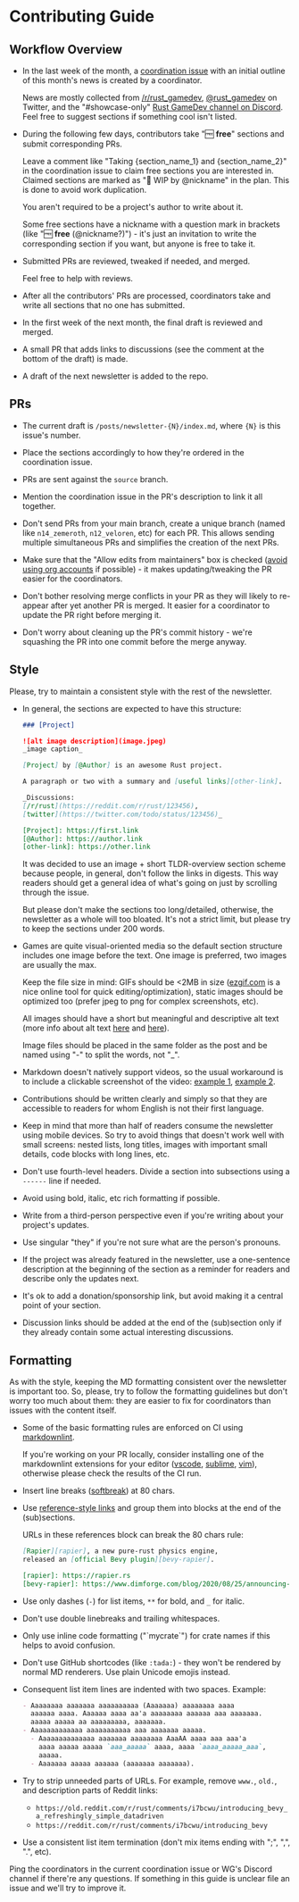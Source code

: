 # Contributing Guide

## Workflow Overview

- In the last week of the month, a [coordination issue][coordination]
  with an initial outline of this month's news is created by a coordinator.

  News are mostly collected from [/r/rust_gamedev], [@rust_gamedev] on Twitter,
  and the "\#showcase-only" [Rust GameDev channel on Discord][gd-discord].
  Feel free to suggest sections if something cool isn't listed.

- During the following few days, contributors take "🆓 **free**" sections
  and submit corresponding PRs.

  Leave a comment like "Taking {section\_name\_1} and {section\_name\_2}"
  in the coordination issue to claim free sections you are interested in.
  Claimed sections are marked as "🚧 WIP by @nickname" in the plan.
  This is done to avoid work duplication.

  You aren't required to be a project's author to write about it.

  Some free sections have a nickname with a question mark in brackets
  (like "🆓 **free** (@nickname?)") -
  it's just an invitation to write the corresponding section if you want,
  but anyone is free to take it.

- Submitted PRs are reviewed, tweaked if needed, and merged.

  Feel free to help with reviews.

- After all the contributors' PRs are processed, coordinators
  take and write all sections that no one has submitted.

- In the first week of the next month, the final draft is reviewed and merged.

- A small PR that adds links to discussions
  (see the comment at the bottom of the draft) is made.

- A draft of the next newsletter is added to the repo.

## PRs

- The current draft is `/posts/newsletter-{N}/index.md`,
  where `{N}` is this issue's number.

- Place the sections accordingly to how they're ordered
  in the coordination issue.

- PRs are sent against the `source` branch.

- Mention the coordination issue in the PR's description to link it all together.

- Don't send PRs from your main branch, create a unique branch
  (named like `n14_zemeroth`, `n12_veloren`, etc) for each PR.
  This allows sending multiple simultaneous PRs
  and simplifies the creation of the next PRs.

- Make sure that the "Allow edits from maintainers" box is checked
  ([avoid using org accounts][gh-org] if possible)
  \- it makes updating/tweaking the PR easier for the coordinators.

- Don't bother resolving merge conflicts in your PR
  as they will likely to re-appear after yet another PR is merged.
  It easier for a coordinator to update the PR right before merging it.

- Don't worry about cleaning up the PR's commit history
  \- we're squashing the PR into one commit before the merge anyway.

[coordination]: https://github.com/rust-gamedev/rust-gamedev.github.io/issues?q=label%3Acoordination
[@rust_gamedev]: https://twitter.com/rust_gamedev
[/r/rust_gamedev]: https://reddit.com/r/rust_gamedev
[gd-discord]: https://discord.gg/yNtPTb2
[gh-org]: https://github.com/isaacs/github/issues/1681

## Style

Please, try to maintain a consistent style with the rest of the newsletter.

- In general, the sections are expected to have this structure:

  ```markdown
  ### [Project]

  ![alt image description](image.jpeg)
  _image caption_

  [Project] by [@Author] is an awesome Rust project.

  A paragraph or two with a summary and [useful links][other-link].

  _Discussions:
  [/r/rust](https://reddit.com/r/rust/123456),
  [twitter](https://twitter.com/todo/status/123456)_

  [Project]: https://first.link
  [@Author]: https://author.link
  [other-link]: https://other.link
  ```

  It was decided to use an image + short TLDR-overview section scheme
  because people, in general, don't follow the links in digests.
  This way readers should get a general idea of what's going on
  just by scrolling through the issue.

  But please don't make the sections too long/detailed,
  otherwise, the newsletter as a whole will too bloated.
  It's not a strict limit, but please try to keep the sections under 200 words.

- Games are quite visual-oriented media
  so the default section structure includes one image before the text.
  One image is preferred, two images are usually the max.

  Keep the file size in mind: GIFs should be <2MB in size
  ([ezgif.com] is a nice online tool for quick editing/optimization),
  static images should be optimized too
  (prefer jpeg to png for complex screenshots, etc).

  All images should have a short but meaningful and descriptive alt text
  (more info about alt text [here](https://moz.com/learn/seo/alt-text)
  and [here](https://webaim.org/techniques/alttext/)).

  Image files should be placed in the same folder as the post
  and be named using "\-" to split the words, not "\_".

- Markdown doesn't natively support videos,
  so the usual workaround is to include a clickable screenshot of the video:
  [example 1](https://rust-gamedev.github.io/posts/newsletter-012/#ochre-4k-intro),
  [example 2](https://rust-gamedev.github.io/posts/newsletter-012/#rust-n-games-talk).

- Contributions should be written clearly and simply so that
  they are accessible to readers for whom English is not their first language.

- Keep in mind that more than half of readers consume the newsletter
  using mobile devices.
  So try to avoid things that doesn't work well with small screens:
  nested lists, long titles, images with important small details,
  code blocks with long lines, etc.

- Don't use fourth-level headers.
  Divide a section into subsections using a `------` line if needed.

- Avoid using bold, italic, etc rich formatting if possible.

- Write from a third-person perspective even if you're writing
  about your project's updates.

- Use singular "they" if you're not sure what are the person's pronouns.

- If the project was already featured in the newsletter,
  use a one-sentence description at the beginning of the section
  as a reminder for readers
  and describe only the updates next.

- It's ok to add a donation/sponsorship link,
  but avoid making it a central point of your section.

- Discussion links should be added at the end of the (sub)section only if
  they already contain some actual interesting discussions.

[ezgif.com]: https://ezgif.com

## Formatting

As with the style, keeping the MD formatting consistent over the newsletter
is important too.
So, please, try to follow the formatting guidelines
but don't worry too much about them:
they are easier to fix for coordinators than issues with the content itself.

- Some of the basic formatting rules are enforced on CI using [markdownlint].

  If you're working on your PR locally, consider installing
  one of the markdownlint extensions for your editor
  ([vscode][vscode-lint], [sublime][sublime-lint], [vim][vim-lint]),
  otherwise please check the results of the CI run.

- Insert line breaks ([softbreak]) at 80 chars.

- Use [reference-style links][md-reflinks] and group them into blocks
  at the end of the (sub)sections.

  URLs in these references block can break the 80 chars rule:

  ```markdown
  [Rapier][rapier], a new pure-rust physics engine,
  released an [official Bevy plugin][bevy-rapier].

  [rapier]: https://rapier.rs
  [bevy-rapier]: https://www.dimforge.com/blog/2020/08/25/announcing-the-rapier-physics-engine/#reaching-out-to-other-communities-bevy-and-javascript
  ```

- Use only dashes (`-`) for list items, `**` for bold, and `_` for italic.

- Don't use double linebreaks and trailing whitespaces.

- Only use inline code formatting ("\`mycrate\`") for crate names
  if this helps to avoid confusion.

- Don't use GitHub shortcodes (like `:tada:`) - they won't be rendered
  by normal MD renderers. Use plain Unicode emojis instead.

- Consequent list item lines are indented with two spaces. Example:

  ```markdown
  - Aaaaaaaa aaaaaaa aaaaaaaaaa (Aaaaaaa) aaaaaaaa aaaa
    aaaaaa aaaa. Aaaaaa aaaa aa'a aaaaaaaa aaaaaa aaa aaaaaaa.
    aaaaa aaaaa aa aaaaaaaaa, aaaaaaa.
  - Aaaaaaaaaaaaa aaaaaaaaaaa aaa aaaaaaa aaaaa.
    - Aaaaaaaaaaaaaa aaaaaaa aaaaaaaa AaaAA aaaa aaa aaa'a
      aaaa aaaaa aaaaa `aaa_aaaaa` aaaa, aaaa `aaaa_aaaaa_aaa`,
      aaaaa.
    - Aaaaaaa aaaaa aaaaaa (aaaaaaa aaaaaaa).
  ```

- Try to strip unneeded parts of URLs.
  For example, remove `www.`, `old.`, and description parts of Reddit links:

  - `https://old.reddit.com/r/rust/comments/i7bcwu/introducing_bevy_a_refreshingly_simple_datadriven`
  - `https://reddit.com/r/rust/comments/i7bcwu/introducing_bevy`

- Use a consistent list item termination
  (don't mix items ending with ";", ",", ".", etc).

[markdownlint]: https://github.com/DavidAnson/markdownlint
[vscode-lint]: https://marketplace.visualstudio.com/items?itemName=DavidAnson.vscode-markdownlint
[sublime-lint]: https://packagecontrol.io/packages/SublimeLinter-contrib-markdownlint
[vim-lint]: https://github.com/fannheyward/coc-markdownlint
[softbreak]: https://spec.commonmark.org/0.29/#soft-line-breaks
[md-reflinks]: https://www.markdownguide.org/basic-syntax/#reference-style-links

Ping the coordinators in the current coordination issue
or WG's Discord channel if there're any questions.
If something in this guide is unclear file an issue
and we'll try to improve it.
